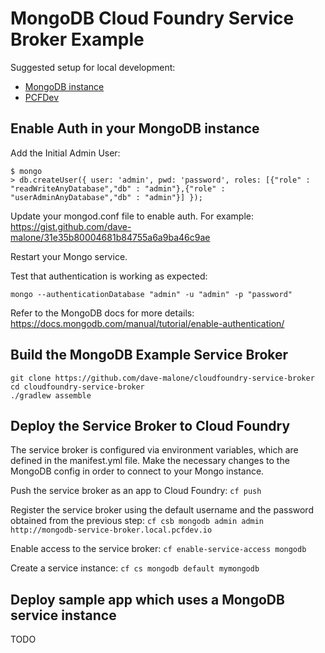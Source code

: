 MongoDB Cloud Foundry Service Broker Example
=======================

Suggested setup for local development:

* [MongoDB instance](https://docs.mongodb.com/manual/tutorial/install-mongodb-on-os-x/)
* [PCFDev](https://network.pivotal.io/products/pcfdev)


## Enable Auth in your MongoDB instance

Add the Initial Admin User:
```
$ mongo
> db.createUser({ user: 'admin', pwd: 'password', roles: [{"role" : "readWriteAnyDatabase","db" : "admin"},{"role" : "userAdminAnyDatabase","db" : "admin"}] });
```

Update your mongod.conf file to enable auth. For example: https://gist.github.com/dave-malone/31e35b80004681b84755a6a9ba46c9ae

Restart your Mongo service. 

Test that authentication is working as expected: 

`mongo --authenticationDatabase "admin" -u "admin" -p "password"`

Refer to the MongoDB docs for more details: https://docs.mongodb.com/manual/tutorial/enable-authentication/

## Build the MongoDB Example Service Broker

```
git clone https://github.com/dave-malone/cloudfoundry-service-broker
cd cloudfoundry-service-broker
./gradlew assemble
```

## Deploy the Service Broker to Cloud Foundry

The service broker is configured via environment variables, which are defined in the manifest.yml file. Make the necessary changes to the MongoDB config in order to connect to your Mongo instance.


Push the service broker as an app to Cloud Foundry:
`cf push`

Register the service broker using the default username and the password obtained from the previous step:
`cf csb mongodb admin admin http://mongodb-service-broker.local.pcfdev.io`

Enable access to the service broker:
`cf enable-service-access mongodb`

Create a service instance:
`cf cs mongodb default mymongodb`


## Deploy sample app which uses a MongoDB service instance

TODO
